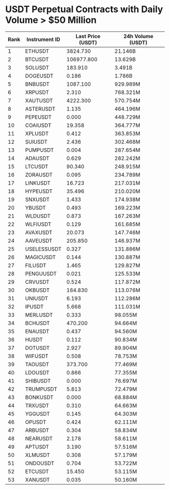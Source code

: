 # USDT Perpetual Contracts with Daily Volume > $50 Million

| Rank | Instrument ID | Last Price (USDT) | 24h Volume (USDT) |
|------|---------------|-------------------|-------------------|
| 1 | ETHUSDT | 3824.730 | 21.146B |
| 2 | BTCUSDT | 106977.800 | 13.629B |
| 3 | SOLUSDT | 183.910 | 3.491B |
| 4 | DOGEUSDT | 0.186 | 1.786B |
| 5 | BNBUSDT | 1087.100 | 929.989M |
| 6 | XRPUSDT | 2.310 | 768.321M |
| 7 | XAUTUSDT | 4222.300 | 570.754M |
| 8 | ASTERUSDT | 1.135 | 464.196M |
| 9 | PEPEUSDT | 0.000 | 448.729M |
| 10 | COAIUSDT | 19.358 | 364.777M |
| 11 | XPLUSDT | 0.412 | 363.853M |
| 12 | SUIUSDT | 2.436 | 302.468M |
| 13 | PUMPUSDT | 0.004 | 287.654M |
| 14 | ADAUSDT | 0.629 | 282.242M |
| 15 | LTCUSDT | 90.340 | 248.915M |
| 16 | ZORAUSDT | 0.095 | 234.789M |
| 17 | LINKUSDT | 16.723 | 217.031M |
| 18 | HYPEUSDT | 35.496 | 210.020M |
| 19 | SNXUSDT | 1.433 | 174.938M |
| 20 | YBUSDT | 0.493 | 169.223M |
| 21 | WLDUSDT | 0.873 | 167.263M |
| 22 | WLFIUSDT | 0.129 | 161.685M |
| 23 | AVAXUSDT | 20.073 | 147.746M |
| 24 | AAVEUSDT | 205.850 | 146.937M |
| 25 | USELESSUSDT | 0.327 | 131.886M |
| 26 | MAGICUSDT | 0.144 | 130.887M |
| 27 | FILUSDT | 1.465 | 129.827M |
| 28 | PENGUUSDT | 0.021 | 125.533M |
| 29 | CRVUSDT | 0.524 | 117.872M |
| 30 | OKBUSDT | 164.830 | 113.076M |
| 31 | UNIUSDT | 6.193 | 112.286M |
| 32 | IPUSDT | 5.668 | 111.031M |
| 33 | MERLUSDT | 0.333 | 98.055M |
| 34 | BCHUSDT | 470.200 | 94.664M |
| 35 | ENAUSDT | 0.437 | 94.560M |
| 36 | HUSDT | 0.112 | 90.834M |
| 37 | DOTUSDT | 2.927 | 89.904M |
| 38 | WIFUSDT | 0.508 | 78.753M |
| 39 | TAOUSDT | 373.700 | 77.469M |
| 40 | LDOUSDT | 0.866 | 77.355M |
| 41 | SHIBUSDT | 0.000 | 76.697M |
| 42 | TRUMPUSDT | 5.813 | 72.479M |
| 43 | BONKUSDT | 0.000 | 68.884M |
| 44 | TRXUSDT | 0.310 | 64.663M |
| 45 | YGGUSDT | 0.145 | 64.303M |
| 46 | OPUSDT | 0.424 | 62.111M |
| 47 | ARBUSDT | 0.304 | 58.834M |
| 48 | NEARUSDT | 2.178 | 58.611M |
| 49 | APTUSDT | 3.190 | 57.516M |
| 50 | XLMUSDT | 0.308 | 57.179M |
| 51 | ONDOUSDT | 0.704 | 53.722M |
| 52 | ETCUSDT | 15.450 | 53.115M |
| 53 | XANUSDT | 0.035 | 50.160M |
